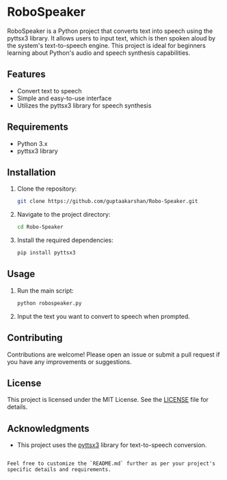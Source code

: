 
# RoboSpeaker

RoboSpeaker is a Python project that converts text into speech using the pyttsx3 library. It allows users to input text, which is then spoken aloud by the system's text-to-speech engine. This project is ideal for beginners learning about Python's audio and speech synthesis capabilities.

## Features

- Convert text to speech
- Simple and easy-to-use interface
- Utilizes the pyttsx3 library for speech synthesis

## Requirements

- Python 3.x
- pyttsx3 library

## Installation

1. Clone the repository:

   ```bash
   git clone https://github.com/guptaakarshan/Robo-Speaker.git
   ```

2. Navigate to the project directory:

   ```bash
   cd Robo-Speaker
   ```

3. Install the required dependencies:

   ```bash
   pip install pyttsx3
   ```

## Usage

1. Run the main script:

   ```bash
   python robospeaker.py
   ```

2. Input the text you want to convert to speech when prompted.

## Contributing

Contributions are welcome! Please open an issue or submit a pull request if you have any improvements or suggestions.

## License

This project is licensed under the MIT License. See the [LICENSE](LICENSE) file for details.

## Acknowledgments

- This project uses the [pyttsx3](https://pypi.org/project/pyttsx3/) library for text-to-speech conversion.
```

Feel free to customize the `README.md` further as per your project's specific details and requirements.
